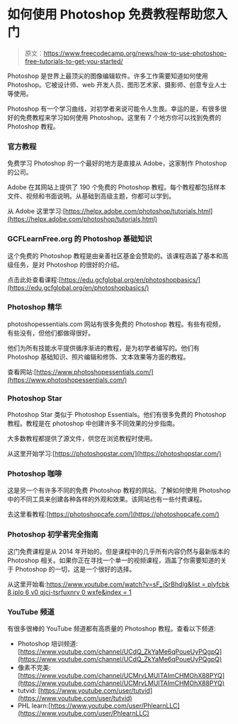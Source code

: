 # 如何使用 Photoshop 免费教程帮助您入门

> 原文：<https://www.freecodecamp.org/news/how-to-use-photoshop-free-tutorials-to-get-you-started/>

Photoshop 是世界上最顶尖的图像编辑软件。许多工作需要知道如何使用 Photoshop。它被设计师、web 开发人员、图形艺术家、摄影师、创意专业人士等使用。

Photoshop 有一个学习曲线，对初学者来说可能令人生畏。幸运的是，有很多很好的免费教程来学习如何使用 Photoshop。这里有 7 个地方你可以找到免费的 Photoshop 教程。

### 官方教程

免费学习 Photoshop 的一个最好的地方是直接从 Adobe，这家制作 Photoshop 的公司。

Adobe 在其网站上提供了 190 个免费的 Photoshop 教程。每个教程都包括样本文件、视频和书面说明。从基础到高级主题，你都可以学到。

从 Adobe 这里学习:[https://helpx.adobe.com/photoshop/tutorials.html](https://helpx.adobe.com/photoshop/tutorials.html)

### GCFLearnFree.org 的 Photoshop 基础知识

这个免费的 Photoshop 教程是由亲善社区基金会赞助的。该课程涵盖了基本和高级任务，是对 Photoshop 的很好的介绍。

点击此处查看课程:[https://edu.gcfglobal.org/en/photoshopbasics/](https://edu.gcfglobal.org/en/photoshopbasics/)

### Photoshop 精华

photoshopessentials.com 网站有很多免费的 Photoshop 教程。有些有视频，有些没有，但他们都做得很好。

他们为所有技能水平提供循序渐进的教程，是为初学者编写的。他们有 Photoshop 基础知识、照片编辑和修饰、文本效果等方面的教程。

查看网站:[https://www.photoshopessentials.com/](https://www.photoshopessentials.com/)

### Photoshop Star

Photoshop Star 类似于 Photoshop Essentials。他们有很多免费的 Photoshop 教程。教程是在 photoshop 中创建许多不同效果的分步指南。

大多数教程都提供了源文件，供您在浏览教程时使用。

从这里开始学习:[https://photoshopstar.com/](https://photoshopstar.com/)

### Photoshop 咖啡

这是另一个有许多不同的免费 Photoshop 教程的网站。了解如何使用 Photoshop 中的不同工具来创建各种各样的外观和效果。该网站也有一些付费课程。

去这里看教程:[https://photoshopcafe.com/](https://photoshopcafe.com/)

### Photoshop 初学者完全指南

这门免费课程是从 2014 年开始的。但是课程中的几乎所有内容仍然与最新版本的 Photoshop 相关。如果你正在寻找一个单一的视频课程，涵盖了你需要知道的关于 Photoshop 的一切，这是一个很好的选择。

从这里开始看:[https://www.youtube.com/watch?v=sF_jSrBhdlg&list = plyfcbk 8 iplo 6 v0 qjcj-tsrfuxnrv 0 wxfe&index = 1](https://www.youtube.com/watch?v=sF_jSrBhdlg&list=PLYfCBK8IplO6v0QjCj-TSrFUXnRV0WxfE&index=1)

### YouTube 频道

有很多很棒的 YouTube 频道都有高质量的 Photoshop 教程。查看以下频道:

*   Photoshop 培训频道:[https://www.youtube.com/channel/UCdQ_ZkYaMe6qPoueUyPQgpQ](https://www.youtube.com/channel/UCdQ_ZkYaMe6qPoueUyPQgpQ)
*   像素不完美:[https://www.youtube.com/channel/UCMrvLMUITAImCHMOhX88PYQ](https://www.youtube.com/channel/UCMrvLMUITAImCHMOhX88PYQ)
*   tutvid: [https://www.youtube.com/user/tutvid](https://www.youtube.com/user/tutvid)
*   PHL learn:[https://www.youtube.com/user/PhlearnLLC](https://www.youtube.com/user/PhlearnLLC)